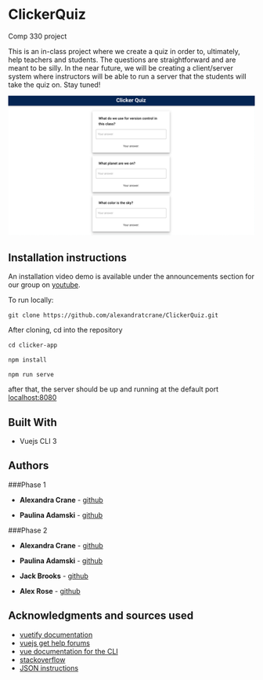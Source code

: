 # ClickerQuiz

Comp 330 project 

This is an in-class project where we create a quiz in order to, ultimately, help teachers and students. The questions are straightforward and are meant to be silly. In the near future, we will be creating a client/server system where instructors will be able to run a server that the students will take the quiz on. Stay tuned!


![demo image](./clicker-quiz/src/assets/demo.png)

## Installation instructions

An installation video demo is available under the announcements section for our group on [youtube](https://www.youtube.com/watch?v=uRLDisjbjMY240064929).

To run locally:

```
git clone https://github.com/alexandratcrane/ClickerQuiz.git 
```

After cloning, cd into the repository

```
cd clicker-app
```

```
npm install
```

```
npm run serve
```

after that, the server should be up and running at the default port [localhost:8080](http://localhost:8080/) 


## Built With

* Vuejs CLI 3


## Authors
###Phase 1
* **Alexandra Crane** - [github](https://github.com/alexandratcrane)

* **Paulina Adamski** - [github](https://github.com/paulinusia)

###Phase 2
* **Alexandra Crane** - [github](https://github.com/alexandratcrane)

* **Paulina Adamski** - [github](https://github.com/paulinusia)

* **Jack Brooks** - [github](https://github.com/jbrooks11)

* **Alex Rose** - [github](https://github.com/acrose99)


## Acknowledgments and sources used

*  [vuetify documentation](https://vuetifyjs.com/en/getting-started/quick-start)
* [vuejs get help forums](https://forum.vuejs.org/t/cannot-read-property-of-undefined-yet-the-data-is-displayed/15494/5)
* [vue documentation for the CLI](https://vuejs.org/v2/guide/components.html)
* [stackoverflow](https://stackoverflow.com/questions/34865348/vuejs-set-a-radio-button-checked-if-statement-is-true)
* [JSON instructions](https://www.w3schools.com/js/js_json_intro.asp)

